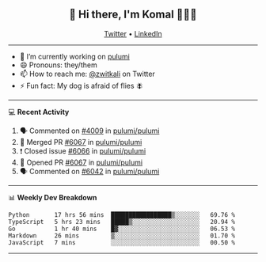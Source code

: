 <h2 align="center"> 👋 Hi there, I'm Komal 🧑🏾‍💻 </h2>
<p align="center">
    <a href="https://twitter.com/zwitkali">Twitter</a> •
    <a href="https://www.linkedin.com/in/komal-ali/">LinkedIn</a>
</p>

--------

- 🔭 I’m currently working on [pulumi](https://github.com/pulumi/pulumi)
- 😄 Pronouns: they/them
- 📫 How to reach me: [@zwitkali](https://twitter.com/zwitkali) on Twitter
- ⚡ Fun fact: My dog is afraid of flies 🪰

--------
💻 **Recent Activity**

<!--START_SECTION:activity-->
1. 🗣 Commented on [#4009](https://github.com/pulumi/pulumi/issues/4009) in [pulumi/pulumi](https://github.com/pulumi/pulumi)
2. 🎉 Merged PR [#6067](https://github.com/pulumi/pulumi/pull/6067) in [pulumi/pulumi](https://github.com/pulumi/pulumi)
3. ❗️ Closed issue [#6066](https://github.com/pulumi/pulumi/issues/6066) in [pulumi/pulumi](https://github.com/pulumi/pulumi)
4. 💪 Opened PR [#6067](https://github.com/pulumi/pulumi/pull/6067) in [pulumi/pulumi](https://github.com/pulumi/pulumi)
5. 🗣 Commented on [#6042](https://github.com/pulumi/pulumi/issues/6042) in [pulumi/pulumi](https://github.com/pulumi/pulumi)
<!--END_SECTION:activity-->

--------

📊 **Weekly Dev Breakdown**
<!--START_SECTION:waka-->
```text
Python       17 hrs 56 mins  █████████████████▒░░░░░░░   69.76 % 
TypeScript   5 hrs 23 mins   █████▒░░░░░░░░░░░░░░░░░░░   20.94 % 
Go           1 hr 40 mins    █▓░░░░░░░░░░░░░░░░░░░░░░░   06.53 % 
Markdown     26 mins         ▒░░░░░░░░░░░░░░░░░░░░░░░░   01.70 % 
JavaScript   7 mins          ░░░░░░░░░░░░░░░░░░░░░░░░░   00.50 % 
```
<!--END_SECTION:waka-->

--------